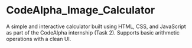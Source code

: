 # CodeAlpha_Image_Calculator
A simple and interactive calculator built using HTML, CSS, and JavaScript as part of the CodeAlpha internship (Task 2). Supports basic arithmetic operations with a clean UI.
